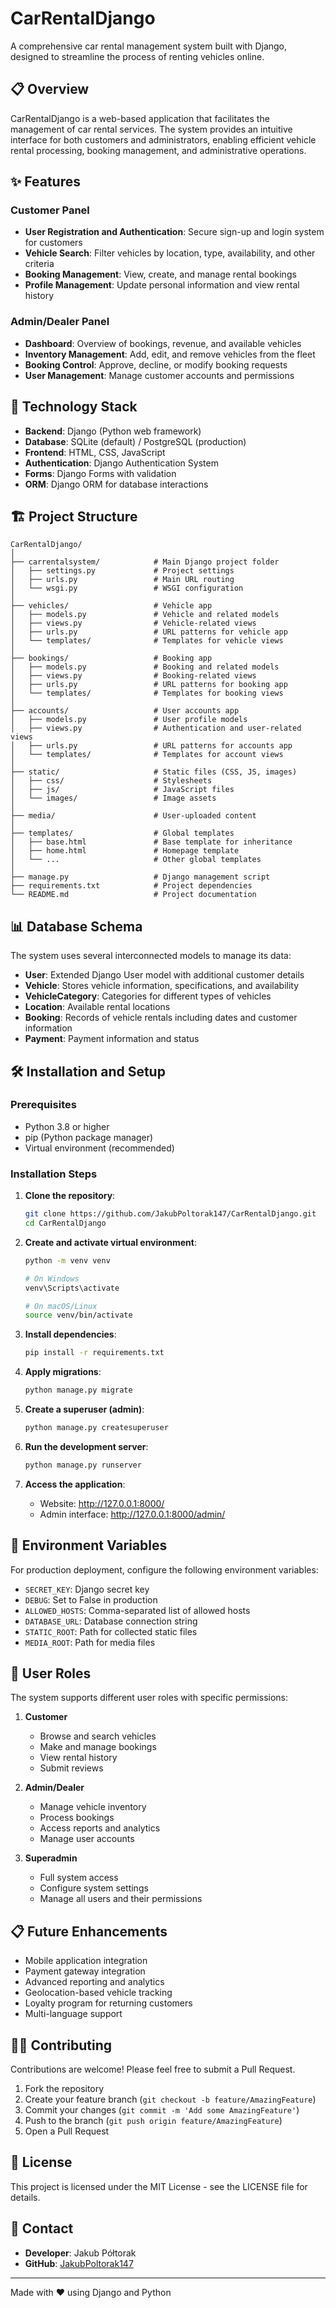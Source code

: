 # CarRentalDjango

A comprehensive car rental management system built with Django, designed to streamline the process of renting vehicles online.

## 📋 Overview

CarRentalDjango is a web-based application that facilitates the management of car rental services. The system provides an intuitive interface for both customers and administrators, enabling efficient vehicle rental processing, booking management, and administrative operations.

## ✨ Features

### Customer Panel
- **User Registration and Authentication**: Secure sign-up and login system for customers
- **Vehicle Search**: Filter vehicles by location, type, availability, and other criteria
- **Booking Management**: View, create, and manage rental bookings
- **Profile Management**: Update personal information and view rental history

### Admin/Dealer Panel
- **Dashboard**: Overview of bookings, revenue, and available vehicles
- **Inventory Management**: Add, edit, and remove vehicles from the fleet
- **Booking Control**: Approve, decline, or modify booking requests
- **User Management**: Manage customer accounts and permissions

## 🔧 Technology Stack

- **Backend**: Django (Python web framework)
- **Database**: SQLite (default) / PostgreSQL (production)
- **Frontend**: HTML, CSS, JavaScript
- **Authentication**: Django Authentication System
- **Forms**: Django Forms with validation
- **ORM**: Django ORM for database interactions

## 🏗️ Project Structure

```
CarRentalDjango/
│
├── carrentalsystem/            # Main Django project folder
│   ├── settings.py             # Project settings
│   ├── urls.py                 # Main URL routing
│   └── wsgi.py                 # WSGI configuration
│
├── vehicles/                   # Vehicle app
│   ├── models.py               # Vehicle and related models
│   ├── views.py                # Vehicle-related views
│   ├── urls.py                 # URL patterns for vehicle app
│   └── templates/              # Templates for vehicle views
│
├── bookings/                   # Booking app
│   ├── models.py               # Booking and related models
│   ├── views.py                # Booking-related views
│   ├── urls.py                 # URL patterns for booking app
│   └── templates/              # Templates for booking views
│
├── accounts/                   # User accounts app
│   ├── models.py               # User profile models
│   ├── views.py                # Authentication and user-related views
│   ├── urls.py                 # URL patterns for accounts app
│   └── templates/              # Templates for account views
│
├── static/                     # Static files (CSS, JS, images)
│   ├── css/                    # Stylesheets
│   ├── js/                     # JavaScript files
│   └── images/                 # Image assets
│
├── media/                      # User-uploaded content
│
├── templates/                  # Global templates
│   ├── base.html               # Base template for inheritance
│   ├── home.html               # Homepage template
│   └── ...                     # Other global templates
│
├── manage.py                   # Django management script
├── requirements.txt            # Project dependencies
└── README.md                   # Project documentation
```

## 📊 Database Schema

The system uses several interconnected models to manage its data:

- **User**: Extended Django User model with additional customer details
- **Vehicle**: Stores vehicle information, specifications, and availability
- **VehicleCategory**: Categories for different types of vehicles
- **Location**: Available rental locations
- **Booking**: Records of vehicle rentals including dates and customer information
- **Payment**: Payment information and status

## 🛠️ Installation and Setup

### Prerequisites
- Python 3.8 or higher
- pip (Python package manager)
- Virtual environment (recommended)

### Installation Steps

1. **Clone the repository**:
   ```bash
   git clone https://github.com/JakubPoltorak147/CarRentalDjango.git
   cd CarRentalDjango
   ```

2. **Create and activate virtual environment**:
   ```bash
   python -m venv venv
   
   # On Windows
   venv\Scripts\activate
   
   # On macOS/Linux
   source venv/bin/activate
   ```

3. **Install dependencies**:
   ```bash
   pip install -r requirements.txt
   ```

4. **Apply migrations**:
   ```bash
   python manage.py migrate
   ```

5. **Create a superuser (admin)**:
   ```bash
   python manage.py createsuperuser
   ```

6. **Run the development server**:
   ```bash
   python manage.py runserver
   ```

7. **Access the application**:
   - Website: http://127.0.0.1:8000/
   - Admin interface: http://127.0.0.1:8000/admin/

## 🔐 Environment Variables

For production deployment, configure the following environment variables:

- `SECRET_KEY`: Django secret key
- `DEBUG`: Set to False in production
- `ALLOWED_HOSTS`: Comma-separated list of allowed hosts
- `DATABASE_URL`: Database connection string
- `STATIC_ROOT`: Path for collected static files
- `MEDIA_ROOT`: Path for media files

## 👥 User Roles

The system supports different user roles with specific permissions:

1. **Customer**
   - Browse and search vehicles
   - Make and manage bookings
   - View rental history
   - Submit reviews

2. **Admin/Dealer**
   - Manage vehicle inventory
   - Process bookings
   - Access reports and analytics
   - Manage user accounts

3. **Superadmin**
   - Full system access
   - Configure system settings
   - Manage all users and their permissions

## 📋 Future Enhancements

- Mobile application integration
- Payment gateway integration
- Advanced reporting and analytics
- Geolocation-based vehicle tracking
- Loyalty program for returning customers
- Multi-language support

## 👨‍💻 Contributing

Contributions are welcome! Please feel free to submit a Pull Request.

1. Fork the repository
2. Create your feature branch (`git checkout -b feature/AmazingFeature`)
3. Commit your changes (`git commit -m 'Add some AmazingFeature'`)
4. Push to the branch (`git push origin feature/AmazingFeature`)
5. Open a Pull Request

## 📄 License

This project is licensed under the MIT License - see the LICENSE file for details.

## 📧 Contact

- **Developer**: Jakub Półtorak
- **GitHub**: [JakubPoltorak147](https://github.com/JakubPoltorak147)

---

Made with ❤️ using Django and Python
